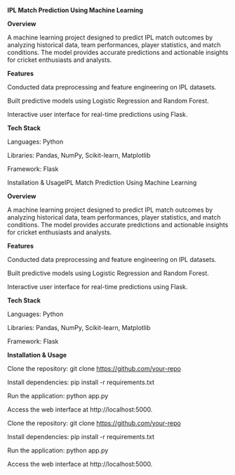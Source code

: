 **IPL Match Prediction Using Machine Learning**

**Overview**

A machine learning project designed to predict IPL match outcomes by analyzing historical data, team performances, player statistics, and match conditions. The model provides accurate predictions and actionable insights for cricket enthusiasts and analysts.

**Features**

Conducted data preprocessing and feature engineering on IPL datasets.

Built predictive models using Logistic Regression and Random Forest.

Interactive user interface for real-time predictions using Flask.

**Tech Stack**

Languages: Python

Libraries: Pandas, NumPy, Scikit-learn, Matplotlib

Framework: Flask

Installation & UsageIPL Match Prediction Using Machine Learning

**Overview**

A machine learning project designed to predict IPL match outcomes by analyzing historical data, team performances, player statistics, and match conditions. The model provides accurate predictions and actionable insights for cricket enthusiasts and analysts.

**Features**

Conducted data preprocessing and feature engineering on IPL datasets.

Built predictive models using Logistic Regression and Random Forest.

Interactive user interface for real-time predictions using Flask.

**Tech Stack**

Languages: Python

Libraries: Pandas, NumPy, Scikit-learn, Matplotlib

Framework: Flask

**Installation & Usage**

Clone the repository: git clone https://github.com/your-repo

Install dependencies: pip install -r requirements.txt

Run the application: python app.py

Access the web interface at http://localhost:5000.

Clone the repository: git clone https://github.com/your-repo

Install dependencies: pip install -r requirements.txt

Run the application: python app.py

Access the web interface at http://localhost:5000.

